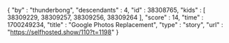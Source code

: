 {
  "by" : "thunderbong",
  "descendants" : 4,
  "id" : 38308765,
  "kids" : [ 38309229, 38309257, 38309256, 38309264 ],
  "score" : 14,
  "time" : 1700249234,
  "title" : "Google Photos Replacement",
  "type" : "story",
  "url" : "https://selfhosted.show/110?t=1198"
}
